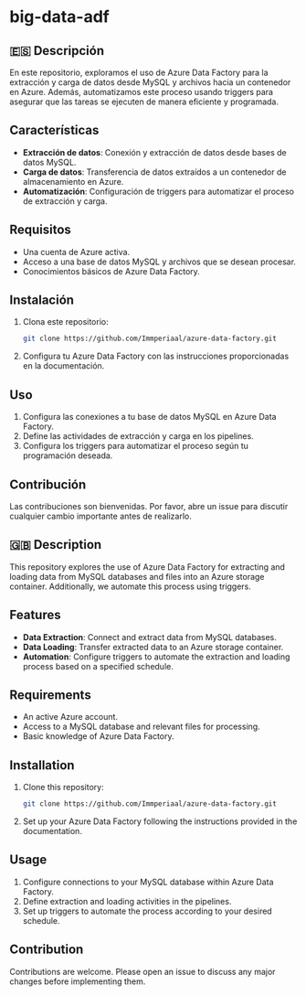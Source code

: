 # big-data-adf
## 🇪🇸 Descripción
En este repositorio, exploramos el uso de Azure Data Factory para la extracción y carga de datos desde MySQL y archivos hacia un contenedor en Azure. Además, automatizamos este proceso usando triggers para asegurar que las tareas se ejecuten de manera eficiente y programada.

## Características
- **Extracción de datos**: Conexión y extracción de datos desde bases de datos MySQL.
- **Carga de datos**: Transferencia de datos extraídos a un contenedor de almacenamiento en Azure.
- **Automatización**: Configuración de triggers para automatizar el proceso de extracción y carga.

## Requisitos
- Una cuenta de Azure activa.
- Acceso a una base de datos MySQL y archivos que se desean procesar.
- Conocimientos básicos de Azure Data Factory.

## Instalación

1. Clona este repositorio:
   ```bash
   git clone https://github.com/Immperiaal/azure-data-factory.git
2. Configura tu Azure Data Factory con las instrucciones proporcionadas en la documentación.

## Uso
1. Configura las conexiones a tu base de datos MySQL en Azure Data Factory.
2. Define las actividades de extracción y carga en los pipelines.
3. Configura los triggers para automatizar el proceso según tu programación deseada.

## Contribución
Las contribuciones son bienvenidas. Por favor, abre un issue para discutir cualquier cambio importante antes de realizarlo.

## 🇬🇧 Description
This repository explores the use of Azure Data Factory for extracting and loading data from MySQL databases and files into an Azure storage container. Additionally, we automate this process using triggers.

## Features

- **Data Extraction**: Connect and extract data from MySQL databases.
- **Data Loading**: Transfer extracted data to an Azure storage container.
- **Automation**: Configure triggers to automate the extraction and loading process based on a specified schedule.

## Requirements

- An active Azure account.
- Access to a MySQL database and relevant files for processing.
- Basic knowledge of Azure Data Factory.

## Installation

1. Clone this repository:
   ```bash
   git clone https://github.com/Immperiaal/azure-data-factory.git
2. Set up your Azure Data Factory following the instructions provided in the documentation.

## Usage
1. Configure connections to your MySQL database within Azure Data Factory.
2. Define extraction and loading activities in the pipelines.
3. Set up triggers to automate the process according to your desired schedule.

## Contribution
Contributions are welcome. Please open an issue to discuss any major changes before implementing them.
